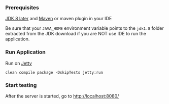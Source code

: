 ### Prerequisites
[JDK 8 later][JDK8 build] and [Maven][Maven site] or maven plugin in your IDE

Be sure that your `JAVA_HOME` environment variable points to the `jdk1.8` folder
extracted from the JDK download if you are NOT use IDE to run the application.

### Run Application
Run on [Jetty][Jetty site]

    clean compile package -DskipTests jetty:run

### Start testing
After the server is started, go to [http://localhost:8080/][Local Root Path]

[JDK8 build]: http://www.oracle.com/technetwork/java/javase/downloads/jdk7-downloads-1880260.html
[Maven site]: http://maven.apache.org/download.cgi
[Jetty site]: http://eclipse.org/jetty/
[Local Root Path]: http://localhost:8080/